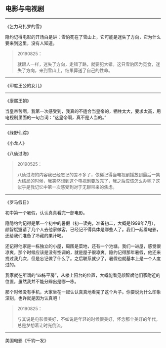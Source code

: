 ## 电影与电视剧

---

《乞力马扎罗的雪》

隐约记得电影的开场白是讲：雪豹死在了雪山上，它可能是迷失了方向，它为什么要来到这里，没有人知道。

> 20190825：
>
> 就跟人一样，迷失了方向，走错了路，就要犯大错。这只雪豹因为觅食，迷失了方向，来到雪山上，结果葬送了自己的性命。

---

《印度王公的女儿》

---

《康熙王朝》

当皇帝苦啊，我第一次感受到，我真的不适合当皇帝的，牺牲太大，要求太高，用电视剧里面的一句台词：“这皇帝啊，真不是人当的。”

---

《绿野仙踪》

《小龙人》

《八仙过海》

> 20190525：
>
> 八仙过海的内容我已经忘记的差不多了，依稀记得当电视剧播放到最后一集大结局的时候，我突然想到这个电视剧要放完了，我之后应该怎么办呢？这似乎是我记忆中第一次感受到对于无聊带来的焦虑。

---

《罗马假日》

初中第一个暑假，认认真真看完一部电影。

隐隐约约记得是第一个初中的暑假（初一读完，准备初二，大概是1999年7月），颜智斌邀请了几个人去他家做客，已经记不得具体是哪些人了。我们一起看电影，还给我们准备了冷藏的果汁喝。

还记得他家是一栋独立的小屋，周围是菜地，还有一个池塘。我们一进屋，感觉很凉爽，那个时候应该是没有空调的，就是屋子很凉爽。隐约记得那年暑假，他还来找过我几次，但是忘记做了什么了。之后联系就少了，暑假也就基本上是一个人度过的。

我家就在所谓的“四栋平房”，从楼上阳台的位置，大概能看见颜智斌他们家附近的位置，虽然我并不能分辨出是哪一栋。

那个时候没有手机，大家坐在一起认认真真地看完了这个片子。你要说为什么印象深刻，也许就是因为认真吧！

> 20190825：
>
> 与其说是电影很美好，不如说是年轻的时候很美好，怀念那个美好的年代，总是梦想着让时光倒流。

---

美国电影《千钧一发》

